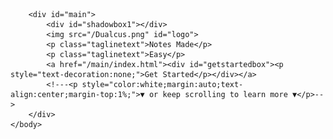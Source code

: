 ﻿<!DOCTYPE html>
<html>
<head>
    <!----<script>var clicky_site_ids = clicky_site_ids || []; clicky_site_ids.push(101299710);</script>
    <script async src="//static.getclicky.com/js"></script>-->
    <meta name="description" content="Dual cus allows you to easily annotate a passage in a new an innovative way">
    <meta name="keywords" content="study, annotate, shakespeare, macbeth, summer, school, tool, read, passage, annotate this passage, highlight text, annotate">
    <link rel="stylesheet" href="/homestylesheet.css">
    <link rel="preconnect" href="https://fonts.gstatic.com">
    <link href="https://fonts.googleapis.com/css2?family=Miriam+Libre&display=swap" rel="stylesheet">
</head>
    <body>
        
        <div id="main">
            <div id="shadowbox1"></div>
            <img src="/Dualcus.png" id="logo">
            <p class="taglinetext">Notes Made</p>
            <p class="taglinetext">Easy</p>
            <a href="/main/index.html"><div id="getstartedbox"><p style="text-decoration:none;">Get Started</p></div></a>
            <!---<p style="color:white;margin:auto;text-align:center;margin-top:1%;">▼ or keep scrolling to learn more ▼</p>-->
        </div>
    </body>
</html>
